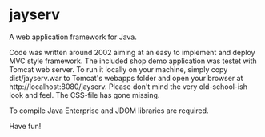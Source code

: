 # jayserv
A web application framework for Java. 

Code was written around 2002 aiming at an easy to implement and deploy MVC style framework. The included shop demo application was testet with Tomcat web server. To run it locally on your machine, simply copy dist/jayserv.war to Tomcat's webapps folder and open your browser at http://localhost:8080/jayserv. Please don't mind the very old-school-ish look and feel. The CSS-file has gone missing.

To compile Java Enterprise and JDOM libraries are required.

Have fun!
